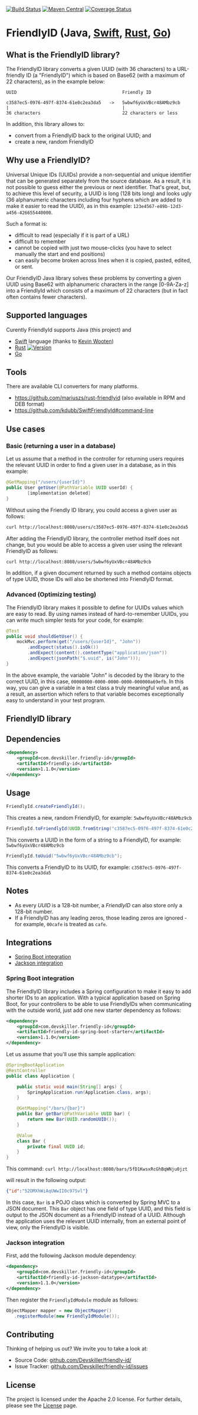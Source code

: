 [![Build Status](https://travis-ci.org/Devskiller/friendly-id.svg?branch=master)](https://travis-ci.org/Devskiller/friendly-id)  [![Maven Central](https://maven-badges.herokuapp.com/maven-central/com.devskiller.friendly-id/friendly-id/badge.svg)](https://maven-badges.herokuapp.com/maven-central/com.devskiller.friendly-id/friendly-id)  [![Coverage Status](https://coveralls.io/repos/github/Devskiller/friendly-id/badge.svg?branch=master)](https://coveralls.io/github/Devskiller/friendly-id?branch=master) 

FriendlyID (Java, [Swift](https://github.com/kdubb/SwiftFriendlyId), [Rust](https://github.com/mariuszs/friendly_id), [Go](https://github.com/mariuszs/friendlyid-go))
==


What is the FriendlyID library?
--
The FriendlyID library converts a given UUID (with 36 characters) to a URL-friendly ID (a "FriendlyID") which is based on Base62 (with a maximum of 22 characters), as in the example below:


    UUID                                        Friendly ID
    
    c3587ec5-0976-497f-8374-61e0c2ea3da5   ->   5wbwf6yUxVBcr48AMbz9cb
    |                                           |                              
    36 characters                               22 characters or less

In addition, this library allows to:
 

* convert from a FriendlyID back to the original UUID; and
* create a new, random FriendlyID

Why use a FriendlyID?
--
Universal Unique IDs (UUIDs) provide a non-sequential and unique identifier that can be generated separately from the source database. As a result, it is not possible to guess either the previous or next identifier. That's great, but, to achieve this level of security, a UUID is long (128 bits long) and looks ugly (36 alphanumeric characters including four hyphens which are added to make it easier to read the UUID), as in this example: `123e4567-e89b-12d3-a456-426655440000`.

Such a format is:

* difficult to read (especially if it is part of a URL)
* difficult to remember
* cannot be copied with just two mouse-clicks (you have to select manually the start and end positions)
* can easily become broken across lines when it is copied, pasted, edited, or sent.


Our FriendlyID Java library solves these problems by converting a given UUID using Base62 with alphanumeric characters in the range [0-9A-Za-z] into a FriendlyId which consists of a maximum of 22 characters (but in fact often contains fewer characters).

Supported languages
--

Curently FriendlyId supports Java (this project) and
 * [Swift](https://github.com/kdubb/SwiftFriendlyId) language (thanks to [Kevin Wooten](https://github.com/kdubb))
 * [Rust](https://github.com/mariuszs/friendly_id) [![Version](https://img.shields.io/crates/v/friendly_id.svg?style=social&logo=appveyor)](https://crates.io/crates/friendly_id)
 * [Go](https://github.com/mariuszs/friendlyid-go) 

Tools
--

There are available CLI converters for many platforms.

* https://github.com/mariuszs/rust-friendlyid (also available in RPM and DEB format)
* https://github.com/kdubb/SwiftFriendlyId#command-line

## Use cases

### Basic (returning a user in a database)


Let us assume that a method in the controller for returning users requires the relevant UUID in order to find a given user in a database, as in this example:

```java
@GetMapping("/users/{userId}") 
public User getUser(@PathVariable UUID userId) {
        [implementation deleted]
}
```

Without using the Friendly ID library, you could access a given user as follows:

```bash
curl http://localhost:8080/users/c3587ec5-0976-497f-8374-61e0c2ea3da5
```


After adding the FriendlyID library, the controller method itself does not change, but you would be able to access a given user using the relevant FriendlyID as follows: 

```bash
curl http://localhost:8080/users/5wbwf6yUxVBcr48AMbz9cb
```



In addition, if a given document returned by such a method contains objects of type UUID, those IDs will also be shortened into FriendlyID format.


### Advanced (Optimizing testing)

 
 The FriendlyID library makes it possible to define for UUIDs values which are easy to read. By using names instead of hard-to-remember UUIDs, you can write much simpler tests for your code, for example:
 
```java
@Test 
public void shouldGetUser() { 
    mockMvc.perform(get("/users/{userId}", "John")) 
        .andExpect(status().isOk()) 
        .andExpect(content().contentType("application/json")) 
        .andExpect(jsonPath("$.uuid", is("John"))); 
} 
```

In the above example, the variable "John" is decoded by the library to the correct UUID, in this case, `00000000-0000-0000-0000-000000a69efb`. In this way, you can give a variable in a test class a truly meaningful value and, as a result, an assertion which refers to that variable becomes exceptionally easy to understand in your test program.


FriendlyID library 
--

Dependencies
---

```xml
<dependency>
    <groupId>com.devskiller.friendly-id</groupId>
    <artifactId>friendly-id</artifactId>
    <version>1.1.0</version>
</dependency>
```

Usage
---

```java
FriendlyId.createFriendlyId();
```

This creates a new, random FriendlyID, for example: `5wbwf6yUxVBcr48AMbz9cb`

```java
FriendlyId.toFriendlyId(UUID.fromString("c3587ec5-0976-497f-8374-61e0c2ea3da5"));
```

This converts a UUID in the form of a string to a FriendlyID, for example: `5wbwf6yUxVBcr48AMbz9cb`


 ```java
FriendlyId.toUuid("5wbwf6yUxVBcr48AMbz9cb");
```

This converts a FriendlyID to its UUID, for example: `c3587ec5-0976-497f-8374-61e0c2ea3da5`


Notes
--
	
* As every *UUID* is a 128-bit number, a *FriendlyID* can also store only a 128-bit number.
* If a FriendlyID has any leading zeros, those leading zeros are ignored - for example, `00cafe` is treated as `cafe`.


## Integrations


- [Spring Boot integration](#Spring-Boot-integration)
- [Jackson integration ](#Jackson-integration)

### Spring Boot integration

The FriendlyID library includes a Spring configuration to make it easy to add shorter IDs to an application. With a typical application based on Spring Boot, for your controllers to be able to use FriendlyIDs when communicating with the outside world, just add one new starter dependency as follows:

```xml
<dependency>
    <groupId>com.devskiller.friendly-id</groupId>
    <artifactId>friendly-id-spring-boot-starter</artifactId>
    <version>1.1.0</version>
</dependency>
```
    
Let us assume that you'll use this sample application:

```java
@SpringBootApplication
@RestController
public class Application {

    public static void main(String[] args) {
        SpringApplication.run(Application.class, args);
    }

    @GetMapping("/bars/{bar}")
    public Bar getBar(@PathVariable UUID bar) {
        return new Bar(UUID.randomUUID());
    }

    @Value
    class Bar {
        private final UUID id;
    }
}  
```   
    
This command: `curl http://localhost:8080/bars/5fD1KwsxRcGhBqWNju0jzt` 

will result in the following output: 
```json
{"id":"52OMXhWiAqUWwII0c97Svl"}
```    

In this case, `Bar` is a POJO class which is converted by Spring MVC to a JSON document. This `Bar` object has one field of type UUID, and this field is output to the JSON document as a FriendlyID instead of a UUID. Although the application uses the relevant UUID internally, from an external point of view, only the FriendlyID is visible.    

### Jackson integration    


First, add the following Jackson module dependency:
```xml
<dependency>
    <groupId>com.devskiller.friendly-id</groupId>
    <artifactId>friendly-id-jackson-datatype</artifactId>
    <version>1.1.0</version>
</dependency>
```
Then register the `FriendlyIdModule` module as follows:

```java
ObjectMapper mapper = new ObjectMapper()
   .registerModule(new FriendlyIdModule());
```

Contributing
----------

Thinking of helping us out? We invite you to take a look at:

- Source Code: [github.com/Devskiller/friendly-id/](github.com/Devskiller/friendly-id/)
- Issue Tracker: [github.com/Devskiller/friendly-id/issues](github.com/Devskiller/friendly-id/issues)


License
-------

The project is licensed under the Apache 2.0 license.
For further details, please see the [License](/LICENSE/) page. 
